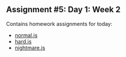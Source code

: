 ## Assignment #5: Day 1: Week 2

Contains homework assignments for today:
- [normal.js](normal.js)
- [hard.js](hard.js)
- [nightmare.js](nightmare.js)